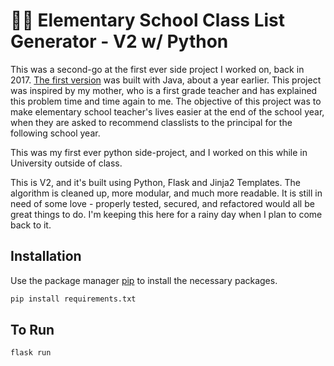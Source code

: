 # 👩‍🏫 Elementary School Class List Generator - V2 w/ Python 

This was a second-go at the first ever side project I worked on, back in 2017. [The first version](https://github.com/cbarrett3/elementary-classlist-generator) was built with Java, about a year earlier. This project was inspired by my mother, who is a first grade teacher and has explained this problem time and time again to me. The objective of this project was to make elementary school teacher's lives easier at the end of the school year, when they are asked to recommend classlists to the principal for the following school year.

This was my first ever python side-project, and I worked on this while in University outside of class. 

This is V2, and it's built using Python, Flask and Jinja2 Templates. The algorithm is cleaned up, more modular, and much more readable. It is still in need of some love - properly tested, secured, and refactored would all be great things to do. I'm keeping this here for a rainy day when I plan to come back to it.

## Installation

Use the package manager [pip](https://pip.pypa.io/en/stable/) to install the necessary packages.

```bash
pip install requirements.txt
```

## To Run

```bash
flask run
```
